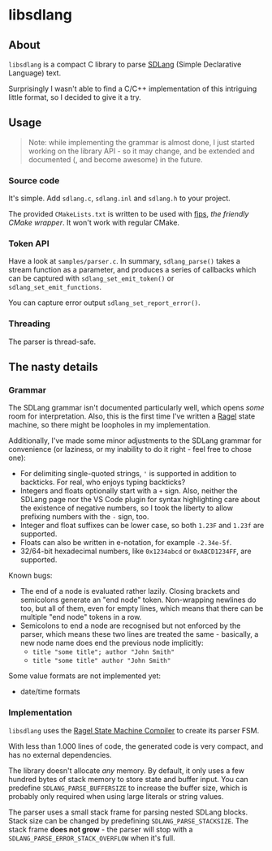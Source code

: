# libsdlang

## About

`libsdlang` is a compact C library to parse [SDLang](http://sdlang.org/) (Simple Declarative Language) text.

Surprisingly I wasn't able to find a C/C++ implementation of this intriguing little format, so I decided to give it a try.

## Usage

> Note: while implementing the grammar is almost done, I just started working on the library API - so it may change, and be extended and documented (, and become awesome) in the future.

### Source code

It's simple. Add `sdlang.c`, `sdlang.inl` and `sdlang.h` to your project.

The provided `CMakeLists.txt` is written to be used with [fips](http://floooh.github.io/fips/index.html), *the friendly CMake wrapper*. It won't work with regular CMake.

### Token API

Have a look at `samples/parser.c`. In summary, `sdlang_parse()` takes a stream function as a parameter, and produces a series of callbacks which can be captured with `sdlang_set_emit_token()` or `sdlang_set_emit_functions`.

You can capture error output `sdlang_set_report_error()`.

### Threading

The parser is thread-safe.

## The nasty details

### Grammar

The SDLang grammar isn't documented particularly well, which opens *some* room for interpretation. Also, this is the first time I've written a [Ragel](http://www.colm.net/open-source/ragel/) state machine, so there might be loopholes in my implementation.

Additionally, I've made some minor adjustments to the SDLang grammar for convenience (or laziness, or my inability to do it right - feel free to chose one):

- For delimiting single-quoted strings, `'` is supported in addition to backticks. For real, who enjoys typing backticks?
- Integers and floats optionally start with a `+` sign. Also, neither the SDLang page nor the VS Code plugin for syntax highlighting care about the existence of negative numbers, so I took the liberty to allow prefixing numbers with the `-` sign, too.
- Integer and float suffixes can be lower case, so both `1.23F` and `1.23f` are supported.
- Floats can also be written in e-notation, for example `-2.34e-5f`.
- 32/64-bit hexadecimal numbers, like `0x1234abcd` or `0xABCD1234FF`, are supported.

Known bugs:

- The end of a node is evaluated rather lazily. Closing brackets and semicolons generate an "end node" token. Non-wrapping newlines do too, but all of them, even for empty lines, which means that there can be multiple "end node" tokens in a row.
- Semicolons to end a node are recognised but not enforced by the parser, which means these two lines are treated the same - basically, a new node name does end the previous node implicitly:
  - `title "some title"; author "John Smith"`
  - `title "some title" author "John Smith"`

Some value formats are not implemented yet:

- date/time formats

### Implementation

`libsdlang` uses the [Ragel State Machine Compiler](http://www.colm.net/open-source/ragel/) to create its parser FSM.

With less than 1.000 lines of code, the generated code is very compact, and has no external dependencies.

The library doesn't allocate *any* memory. By default, it only uses a few hundred bytes of stack memory to store state and buffer input. You can predefine `SDLANG_PARSE_BUFFERSIZE` to increase the buffer size, which is probably only required when using large literals or string values.

The parser uses a small stack frame for parsing nested SDLang blocks. Stack size can be changed by predefining `SDLANG_PARSE_STACKSIZE`. The stack frame **does not grow** - the parser will stop with a `SDLANG_PARSE_ERROR_STACK_OVERFLOW` when it's full.
